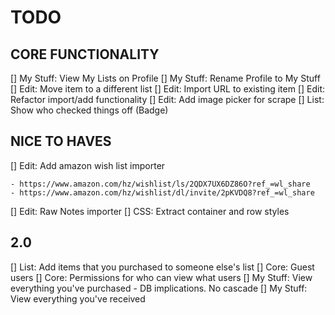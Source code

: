# TODO

## CORE FUNCTIONALITY

[] My Stuff: View My Lists on Profile
[] My Stuff: Rename Profile to My Stuff
[] Edit: Move item to a different list
[] Edit: Import URL to existing item
[] Edit: Refactor import/add functionality
[] Edit: Add image picker for scrape
[] List: Show who checked things off (Badge)

## NICE TO HAVES

[] Edit: Add amazon wish list importer

    - https://www.amazon.com/hz/wishlist/ls/2QDX7UX6DZ86O?ref_=wl_share
    - https://www.amazon.com/hz/wishlist/dl/invite/2pKVDQ8?ref_=wl_share

[] Edit: Raw Notes importer
[] CSS: Extract container and row styles

## 2.0

[] List: Add items that you purchased to someone else's list
[] Core: Guest users
[] Core: Permissions for who can view what users
[] My Stuff: View everything you've purchased - DB implications. No cascade
[] My Stuff: View everything you've received
